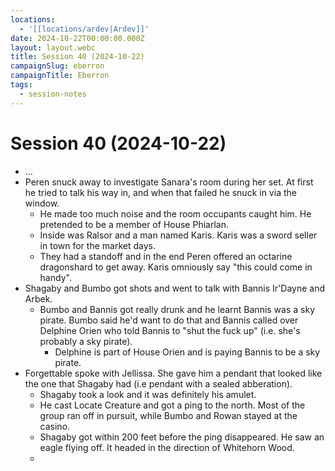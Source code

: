 ```yaml
---
locations:
  - '[[locations/ardev|Ardev]]'
date: 2024-10-22T00:00:00.000Z
layout: layout.webc
title: Session 40 (2024-10-22)
campaignSlug: eberron
campaignTitle: Eberron
tags:
  - session-notes
---
```

# Session 40 (2024-10-22)

- ...
- Peren snuck away to investigate Sanara's room during her set. At first he tried to talk his way in, and when that failed he snuck in via the window.
	- He made too much noise and the room occupants caught him. He pretended to be a member of House Phiarlan.
	- Inside was Ralsor and a man named Karis. Karis was a sword seller in town for the market days.
	- They had a standoff and in the end Peren offered an octarine dragonshard to get away. Karis omniously say "this could come in handy".
- Shagaby and Bumbo got shots and went to talk with Bannis Ir'Dayne and Arbek.
	- Bumbo and Bannis got really drunk and he learnt Bannis was a sky pirate. Bumbo said he'd want to do that and Bannis called over Delphine Orien who told Bannis to "shut the fuck up" (i.e. she's probably a sky pirate).
		- Delphine is part of House Orien and is paying Bannis to be a sky pirate.
- Forgettable spoke with Jellissa. She gave him a pendant that looked like the one that Shagaby had (i.e pendant with a sealed abberation).
	- Shagaby took a look and it was definitely his amulet.
	- He cast Locate Creature and got a ping to the north. Most of the group ran off in pursuit, while Bumbo and Rowan stayed at the casino.
	- Shagaby got within 200 feet before the ping disappeared. He saw an eagle flying off. It headed in the direction of Whitehorn Wood.
	- 

